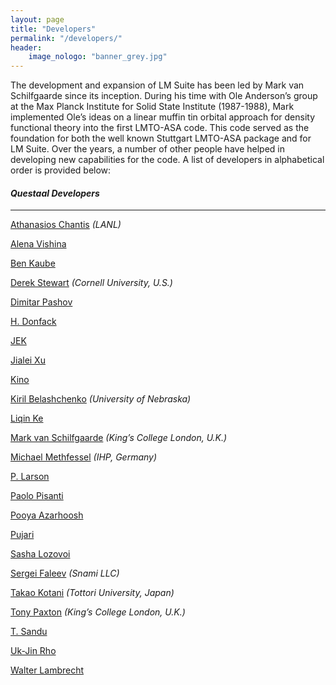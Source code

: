 ```yaml
---
layout: page
title: "Developers"
permalink: "/developers/"
header:
    image_nologo: "banner_grey.jpg"
---
```


The development and expansion of LM Suite has been led by Mark van Schilfgaarde since its inception. During his time with Ole Anderson’s group at the Max Planck Institute for Solid State Institute (1987-1988), Mark implemented Ole’s ideas on a linear muffin tin orbital approach for density functional theory into the first LMTO-ASA code. This code served as the foundation for both the  well known Stuttgart LMTO-ASA package and for LM Suite. Over the years, a number of other people have helped in developing new capabilities for the code. A list of developers in alphabetical order is provided below:   

#### *Questaal Developers*
_________________________

[Athanasios Chantis]() *(LANL)*

[Alena Vishina]()

[Ben Kaube]()

[Derek Stewart](https://sites.google.com/site/dft4nano/) *(Cornell University, U.S.)*

[Dimitar Pashov]()

[H. Donfack]()

[JEK]()

[Jialei Xu]()

[Kino]()

[Kiril Belashchenko](http://physics.unl.edu/~kirillb/index.html) *(University of Nebraska)*

[Liqin Ke]()

[Mark van Schilfgaarde](http://www.kcl.ac.uk/nms/depts/physics/people/academicstaff/van-Schilfgaarde-.aspx) *(King’s College London, U.K.)*

[Michael Methfessel]() *(IHP, Germany)*

[P. Larson]()

[Paolo Pisanti]()

[Pooya Azarhoosh]()

[Pujari]()

[Sasha Lozovoi]()

[Sergei Faleev]() *(Snami LLC)*

[Takao Kotani](http://newton.damp.tottori-u.ac.jp/wiki/index.php/Tkotani) *(Tottori University, Japan)*

[Tony Paxton](http://www.kcl.ac.uk/nms/depts/physics/people/academicstaff/paxton.aspx) *(King’s College London, U.K.)*

[T. Sandu]()

[Uk-Jin Rho]()

[Walter Lambrecht]()
